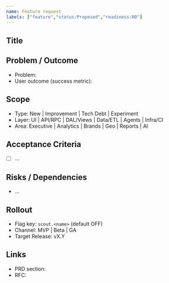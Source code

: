 ```yaml
---
name: Feature request
labels: ["feature","status:Proposed","readiness:R0"]
---
```


## Title
<Concise user-visible value>

## Problem / Outcome
- Problem:
- User outcome (success metric):

## Scope
- Type: New | Improvement | Tech Debt | Experiment
- Layer: UI | API/RPC | DAL/Views | Data/ETL | Agents | Infra/CI
- Area: Executive | Analytics | Brands | Geo | Reports | AI

## Acceptance Criteria
- [ ] …

## Risks / Dependencies
- …

## Rollout
- Flag key: `scout.<name>` (default OFF)
- Channel: MVP | Beta | GA
- Target Release: vX.Y

## Links
- PRD section:
- RFC: